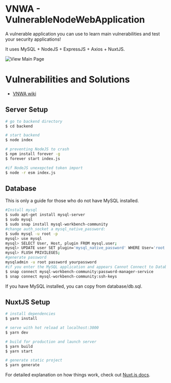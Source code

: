 # VNWA - VulnerableNodeWebApplication

A vulnerable application you can use to learn main vulnerabilities and test your security applications!

 It uses MySQL + NodeJS + ExpressJS + Axios + NuxtJS.

![View Main Page](https://imagizer.imageshack.com/img923/4945/CLSIJA.png)

# Vulnerabilities and Solutions

* [VNWA wiki](https://github.com/SSANCA02/VulnerableNodeWebApplication/wiki)

## Server Setup


```bash
# go to backend directory
$ cd backend

# start backend
$ node index

# preventing NodeJS to crash
$ npm install forever -g
$ forever start index.js

#if NodeJS unexepcted token import
$ node -r esm index.js
```
## Database 

This is only a guide for those who do not have MySQL installed.
```bash
#Install mysql 
$ sudo apt-get install mysql-server
$ sudo mysql
$ sudo snap install mysql-workbench-community
#change auth_socket a mysql_native_password:
$ sudo mysql -u root -p
mysql> use mysql
mysql> SELECT User, Host, plugin FROM mysql.user;
mysql> UPDATE user SET plugin='mysql_native_password' WHERE User='root';
mysql> FLUSH PRIVILEGES;
#generate password
mysqladmin -u root password yourpassword
#if you enter the MySQL application and appears Cannot Connect to Database Sever
$ snap connect mysql-workbench-community:password-manager-service
$ snap connect mysql-workbench-community:ssh-keys

```

If you have MySQL installed, you can copy from database/db.sql.


## NuxtJS Setup

```bash
# install dependencies
$ yarn install

# serve with hot reload at localhost:3000
$ yarn dev

# build for production and launch server
$ yarn build
$ yarn start

# generate static project
$ yarn generate
```

For detailed explanation on how things work, check out [Nuxt.js docs](https://nuxtjs.org).